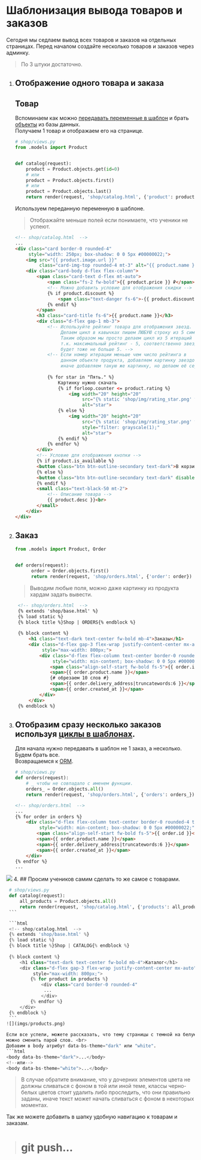 # Шаблонизация вывода товаров и заказов

Сегодня мы седлаем вывод всех товаров и заказов на отдельных страницах.
Перед началом создайте несколько товаров и заказов через админку.
> По 3 штуки достаточно.

1. ## Отображение одного товара и заказа
   ## Товар
   Вспоминаем как можно 
   [передавать переменные в шаблон](https://github.com/xlartas/it-compot-backend-methods/blob/main/django-base.md#%D0%BF%D0%B5%D1%80%D0%B5%D0%B4%D0%B0%D1%87%D0%B0-%D0%BF%D0%B5%D1%80%D0%B5%D0%BC%D0%B5%D0%BD%D0%BD%D1%8B%D1%85-%D0%B2%D0%BD%D1%83%D1%82%D1%80%D1%8C-%D1%88%D0%B0%D0%B1%D0%BB%D0%BE%D0%BD%D0%B0)
   и брать 
   [объекты](https://github.com/xlartas/it-compot-backend-methods/blob/main/django-base.md#orm)
   из базы данных.<br>
   Получаем 1 товар и отображаем его на странице.
   ```python
   # shop/views.py
   from .models import Product
   
   
   def catalog(request):
       product = Product.objects.get(id=0)
       # или 
       product = Product.objects.first()
       # или 
       product = Product.objects.last()
       return render(request, 'shop/catalog.html', {'product': product})
   ```
   
   Используем переданную переменную в шаблоне.
    > Отображайте меньше полей если понимаете, что ученики не успеют.
    ```html
    <!-- shop/catalog.html  -->
   ...
    <div class="card border-0 rounded-4" 
         style="width: 250px; box-shadow: 0 0 5px #00000022;">
        <img src="{{ product.image.url }}" 
             class="card-img-top rounded-4 mt-3" alt="{{ product.name }}">
        <div class="card-body d-flex flex-column">
            <span class="card-text d-flex mt-auto">
                <span class="fs-2 fw-bold">{{ product.price }} ₽</span>
                <!-- Можно добавить условие для отображения скидки -->
                {% if product.discount %}
                    <span class="text-danger fs-6">-{{ product.discount }}%</span>
                {% endif %}
            </span>
            <h3 class="card-title fs-6">{{ product.name }}</h3>
            <div class="d-flex gap-1 mb-3">
                <!-- Используйте рейтинг товара для отображения звезд.
                     Делаем цикл в кавычках пишем ЛЮБУЮ строку из 5 символов.  
                     Таким образом мы просто делаем цикл из 5 итераций 
                     т.к. максимальный рейтинг - 5, соответственно звезд 
                     будет тоже не больше 5. -->
                <!-- Если номер итерации меньше чем число рейтинга в 
                     данном объекте продукта, добавляем картинку звездочки,
                     иначе добавляем такую же картинку, но делаем её серой. -->
                
                {% for star in "Пять." %} 
                    Картинку нужно скачать
                    {% if forloop.counter <= product.rating %}
                        <img width="20" height="20" 
                             src="{% static 'shop/img/rating_star.png' %}" 
                             alt="star">
                    {% else %}
                        <img width="20" height="20" 
                             src="{% static 'shop/img/rating_star.png' %}"
                             style="filter: grayscale(1);" 
                             alt="star">
                    {% endif %}
                {% endfor %}
            </div>
            <!-- Условие для отображения кнопки -->
            {% if product.is_available %}
            <button class="btn btn-outline-secondary text-dark">В корзину</button>
            {% else %}
            <button class="btn btn-outline-secondary text-dark" disabled>Нет в наличии</button>
            {% endif %}
            <small class="text-black-50 mt-2">
                <!-- Описание товара -->
                {{ product.desc }}<br>
            </small>
        </div>
    </div>
    ```
2. ## Заказ
   ```python
   from .models import Product, Order
   
   
   def orders(request):
         order = Order.objects.first()
         return render(request, 'shop/orders.html', {'order': order})
   ```
   > Выводим любые поля, можно даже картинку из продукта хардам задать вывести.
   ```html
    <!-- shop/orders.html  -->
    {% extends 'shop/base.html' %}
    {% load static %}
    {% block title %}Shop | ORDERS{% endblock %}
    
    {% block content %}
        <h1 class="text-dark text-center fw-bold mb-4">Заказы</h1>
        <div class="d-flex gap-3 flex-wrap justify-content-center mx-auto"
             style="max-width: 800px;">
            <div class="d-flex flex-column text-center border-0 rounded-4 text-nowrap px-4 py-2"
                 style="width: min-content; box-shadow: 0 0 5px #00000022;">
                <span class="align-self-start fw-bold fs-5">{{ order.id }}</span>
                <span>{{ order.product.name }}</span>
                {# обрезаем 10 слов #}
                <span>{{ order.delivery_address|truncatewords:6 }}</span>
                <span>{{ order.created_at }}</span>
            </div>
        </div>
    {% endblock %}
    ```
3. ## Отобразим сразу несколько заказов используя [циклы в шаблонах](https://github.com/xlartas/it-compot-backend-methods/blob/main/django-base.md#%D0%B8%D1%81%D0%BF%D0%BE%D0%BB%D1%8C%D0%B7%D0%BE%D0%B2%D0%B0%D0%BD%D0%B8%D0%B5-%D1%86%D0%B8%D0%BA%D0%BB%D0%BE%D0%B2-%D0%B8-%D1%83%D1%81%D0%BB%D0%BE%D0%B2%D0%B8%D0%B9-%D0%B2-%D1%88%D0%B0%D0%B1%D0%BB%D0%BE%D0%BD%D0%B5).
    Для начала нужно передавать в шаблон не 1 заказ, а несколько. Будем брать все.<br>
    Возвращаемся к [ORM](https://github.com/xlartas/it-compot-backend-methods/blob/main/django-base.md#orm).
    ```python
    # shop/views.py
    def orders(request):
        # _ чтобы не совпадало с именем функции.
        orders_ = Order.objects.all()
        return render(request, 'shop/orders.html', {'orders': orders_})
    ```
    ```html
    <!-- shop/orders.html  -->
    ...
    {% for order in orders %}
        <div class="d-flex flex-column text-center border-0 rounded-4 text-nowrap px-4 py-2"
             style="width: min-content; box-shadow: 0 0 5px #00000022;">
            <span class="align-self-start fw-bold fs-5">{{ order.id }}</span>
            <span>{{ order.product.name }}</span>
            <span>{{ order.delivery_address|truncatewords:6 }}</span>
            <span>{{ order.created_at }}</span>
        </div>
    {% endfor %}
    ...
    ```
![](imgs/orders.png)
4. ## Просим учеников самим сделать то же самое с товарами.
   ```python
    # shop/views.py
    def catalog(request):
        all_products = Product.objects.all()
        return render(request, 'shop/catalog.html', {'products': all_products})
    ```
   
    ```html
    <!-- shop/catalog.html  -->
    {% extends 'shop/base.html' %}
    {% load static %}
    {% block title %}Shop | CATALOG{% endblock %}
    
    {% block content %}
        <h1 class="text-dark text-center fw-bold mb-4">Каталог</h1>
        <div class="d-flex gap-3 flex-wrap justify-content-center mx-auto" 
             style="max-width: 800px;">
            {% for product in products %}
                <div class="card border-0 rounded-4"
                 ...
                </div>
            {% endfor %}
        </div>
    {% endblock %}
    ```
![](imgs/products.png)

Если все успели, можете рассказать, что тему страницы с темной на белую в bootstrap 
можно сменить парой слов. <br>
Добавим в body атрибут data-bs-theme="dark" или "white".
```html
<body data-bs-theme="dark">...</body>
<!--или-->
<body data-bs-theme="white">...</body>
```
> В случае обратите внимание, что у дочерних элементов цвета 
> не должны сливаться с фоном в той или иной теме, классы 
> черно-белых цветов стоит удалить либо проследить, что они правильно заданы, 
> иначе текст может начать сливаться с фоном в 
> некоторых моментах.

Так же можете добавить в шапку удобную навигацию к товарам и заказам. 

># git push...